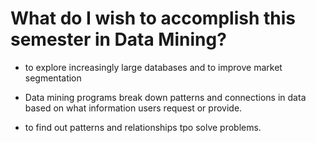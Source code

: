 # What do I wish to accomplish this semester in Data Mining?


* to explore increasingly large databases and to improve market segmentation

* Data mining programs break down patterns and connections in data based on what information users request or provide.

* to find out patterns and relationships tpo solve problems.
